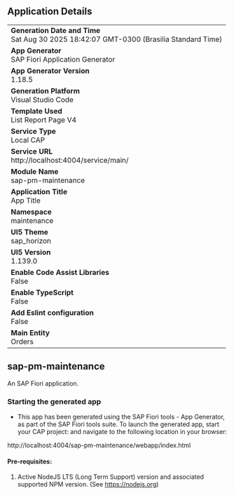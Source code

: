 ## Application Details
|               |
| ------------- |
|**Generation Date and Time**<br>Sat Aug 30 2025 18:42:07 GMT-0300 (Brasilia Standard Time)|
|**App Generator**<br>SAP Fiori Application Generator|
|**App Generator Version**<br>1.18.5|
|**Generation Platform**<br>Visual Studio Code|
|**Template Used**<br>List Report Page V4|
|**Service Type**<br>Local CAP|
|**Service URL**<br>http://localhost:4004/service/main/|
|**Module Name**<br>sap-pm-maintenance|
|**Application Title**<br>App Title|
|**Namespace**<br>maintenance|
|**UI5 Theme**<br>sap_horizon|
|**UI5 Version**<br>1.139.0|
|**Enable Code Assist Libraries**<br>False|
|**Enable TypeScript**<br>False|
|**Add Eslint configuration**<br>False|
|**Main Entity**<br>Orders|

## sap-pm-maintenance

An SAP Fiori application.

### Starting the generated app

-   This app has been generated using the SAP Fiori tools - App Generator, as part of the SAP Fiori tools suite.  To launch the generated app, start your CAP project:  and navigate to the following location in your browser:

http://localhost:4004/sap-pm-maintenance/webapp/index.html

#### Pre-requisites:

1. Active NodeJS LTS (Long Term Support) version and associated supported NPM version.  (See https://nodejs.org)


